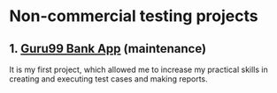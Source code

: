 # Non-commercial testing projects

## 1. [Guru99 Bank App](https://github.com/maleckibartosz/test-projects/blob/main/Guru99%20Bank) (maintenance)
It is my first project, which allowed me to increase my practical skills in creating and executing test cases and making reports.

